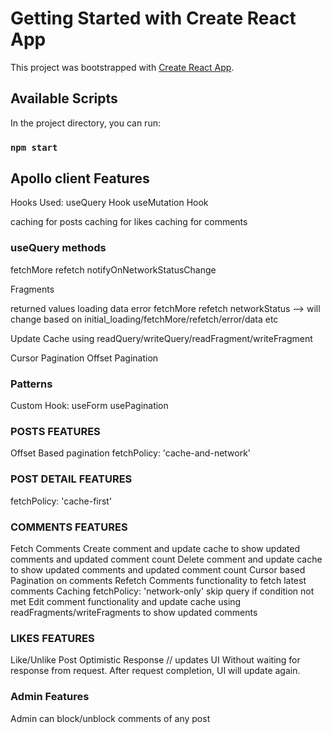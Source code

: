 # Getting Started with Create React App

This project was bootstrapped with [Create React App](https://github.com/facebook/create-react-app).

## Available Scripts

In the project directory, you can run:

### `npm start`

## Apollo client Features

Hooks Used:
useQuery Hook
useMutation Hook

caching for posts
caching for likes
caching for comments

### useQuery methods

fetchMore
refetch
notifyOnNetworkStatusChange

Fragments

returned values
loading
data
error
fetchMore
refetch
networkStatus --> will change based on initial_loading/fetchMore/refetch/error/data etc

Update Cache using readQuery/writeQuery/readFragment/writeFragment

Cursor Pagination
Offset Pagination

### Patterns

Custom Hook:
useForm
usePagination

### POSTS FEATURES

Offset Based pagination
fetchPolicy: 'cache-and-network'

### POST DETAIL FEATURES

fetchPolicy: 'cache-first'

### COMMENTS FEATURES

Fetch Comments
Create comment and update cache to show updated comments and updated comment count
Delete comment and update cache to show updated comments and updated comment count
Cursor based Pagination on comments
Refetch Comments functionality to fetch latest comments
Caching
fetchPolicy: 'network-only'
skip query if condition not met
Edit comment functionality and update cache using readFragments/writeFragments to show updated comments

### LIKES FEATURES

Like/Unlike Post
Optimistic Response // updates UI Without waiting for response from request. After request completion, UI will update again.

### Admin Features

Admin can block/unblock comments of any post
